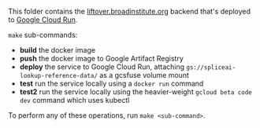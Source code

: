 This folder contains the [liftover.broadinstitute.org](https://liftover.broadinstitute.org) backend that's deployed to [Google Cloud Run](https://cloud.google.com/run).

`make` sub-commands:
  
* **build** the docker image  
* **push** the docker image to Google Artifact Registry  
* **deploy** the service to Google Cloud Run, attaching `gs://spliceai-lookup-reference-data/` as a gcsfuse volume mount
* **test** run the service locally using a `docker run` command
* **test2** run the service locally using the heavier-weight `gcloud beta code dev` command which uses kubectl

To perform any of these operations, run `make <sub-command>`.
